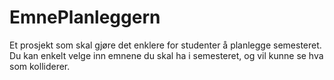 # EmnePlanleggern

Et prosjekt som skal gjøre det enklere for studenter å planlegge semesteret.
Du kan enkelt velge inn emnene du skal ha i semesteret, og vil kunne se hva som kolliderer.
